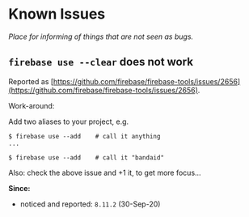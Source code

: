 # Known Issues

*Place for informing of things that are not seen as bugs.*


## `firebase use --clear` does not work

Reported as [https://github.com/firebase/firebase-tools/issues/2656](https://github.com/firebase/firebase-tools/issues/2656).

Work-around:

Add two aliases to your project, e.g. 

```
$ firebase use --add    # call it anything
...

$ firebase use --add    # call it "bandaid"
```

Also: check the above issue and +1 it, to get more focus...

**Since:**

- noticed and reported: `8.11.2` (30-Sep-20)

